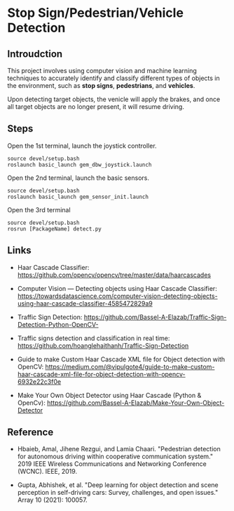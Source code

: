 # Stop Sign/Pedestrian/Vehicle Detection

## Introudction
This project involves using computer vision and machine learning techniques to accurately identify and classify different types of objects in the environment, such as **stop signs**, **pedestrians**, and **vehicles**. 

Upon detecting target objects, the venicle will apply the brakes, and once all target objects are no longer present, it will resume driving.

## Steps
Open the 1st terminal, launch the joystick controller.
```
source devel/setup.bash
roslaunch basic_launch gem_dbw_joystick.launch
```

Open the 2nd terminal, launch the basic sensors.
```
source devel/setup.bash
roslaunch basic_launch gem_sensor_init.launch
```

Open the 3rd terminal
```
source devel/setup.bash
rosrun [PackageName] detect.py
```

## Links
- Haar Cascade Classifier: https://github.com/opencv/opencv/tree/master/data/haarcascades

- Computer Vision — Detecting objects using Haar Cascade Classifier: https://towardsdatascience.com/computer-vision-detecting-objects-using-haar-cascade-classifier-4585472829a9

- Traffic Sign Detection: https://github.com/Bassel-A-Elazab/Traffic-Sign-Detection-Python-OpenCV-

- Traffic signs detection and classification in real time: https://github.com/hoanglehaithanh/Traffic-Sign-Detection

- Guide to make Custom Haar Cascade XML file for Object detection with OpenCV: https://medium.com/@vipulgote4/guide-to-make-custom-haar-cascade-xml-file-for-object-detection-with-opencv-6932e22c3f0e

- Make Your Own Object Detector using Haar Cascade (Python & OpenCv): https://github.com/Bassel-A-Elazab/Make-Your-Own-Object-Detector


## Reference
- Hbaieb, Amal, Jihene Rezgui, and Lamia Chaari. "Pedestrian detection for autonomous driving within cooperative communication system." 2019 IEEE Wireless Communications and Networking Conference (WCNC). IEEE, 2019.

- Gupta, Abhishek, et al. "Deep learning for object detection and scene perception in self-driving cars: Survey, challenges, and open issues." Array 10 (2021): 100057.
